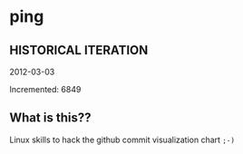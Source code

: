 # ping

## HISTORICAL ITERATION
2012-03-03

Incremented: 6849

## What is this?? 
Linux skills to hack the github commit visualization chart `;-)`
